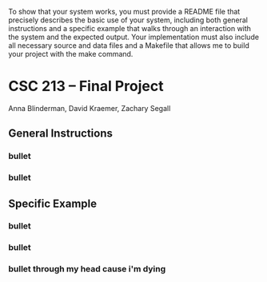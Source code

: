 To show that your system works, you must provide a README file that precisely describes the basic use of your system, including both general instructions and a specific example that walks through an interaction with the system and the expected output. Your implementation must also include all necessary source and data files and a Makefile that allows me to build your project with the make command.



# CSC 213 &ndash; Final Project

Anna Blinderman, David Kraemer, Zachary Segall



## General Instructions 

### bullet 

### bullet 




## Specific Example 


### bullet 

### bullet 

### bullet through my head cause i'm dying